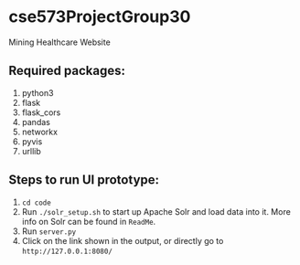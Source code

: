 # cse573ProjectGroup30
Mining Healthcare Website


## Required packages:
1. python3
2. flask
3. flask_cors
4. pandas
5. networkx
6. pyvis
7. urllib


## Steps to run UI prototype:
1. `cd code` 
2. Run `./solr_setup.sh` to start up Apache Solr and load data into it. More info on Solr can be found in `ReadMe`.
3. Run `server.py`
4. Click on the link shown in the output, or directly go to `http://127.0.0.1:8080/`
